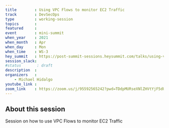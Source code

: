 ```yaml
---
title        : Using VPC Flows to monitor EC2 Traffic
track        : DevSecOps
type         : working-session
topics       :
featured     :
event        : mini-summit
when_year    : 2021
when_month   : Apr
when_day     : Mon
when_time    : WS-3
hey_summit   : https://post-summit-sessions.heysummit.com/talks/using-vpc-flows-to-monitor-ec2-traffic/
session_slack:
#status       : draft
description  :
organizers   :
    - Michael Hidalgo
youtube_link :
zoom_link    : https://zoom.us/j/95592565242?pwd=TDdpMURseXNlZHVtYjF5dUpqRm1Odz09
---
```


## About this session

Session on how to use VPC Flows to monitor EC2 Traffic
